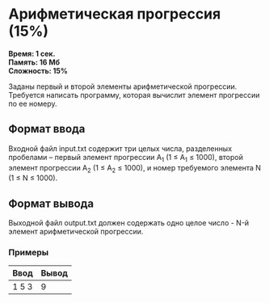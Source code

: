 <h1 class="title">Арифметическая прогрессия (15%)</h1>
<p><b>Время: 1 сек.<br>Память: 16 Мб<br>Сложность: 15%</b></p>
<p>Заданы первый и второй элементы арифметической прогрессии. Требуется написать программу, которая вычислит элемент прогрессии по ее номеру.</p>
<h2>Формат ввода</h2>
<p>Входной файл input.txt содержит три целых числа, разделенных пробелами – первый элемент прогрессии A<sub>1</sub> (1 ≤ A<sub>1</sub> ≤ 1000), второй элемент прогрессии A<sub>2</sub> (1 ≤ A<sub>2</sub> ≤ 1000), и номер требуемого элемента N (1 ≤ N ≤ 1000).</p>
<h2>Формат вывода</h2>
<p>Выходной файл output.txt должен содержать одно целое число - N-й элемент арифметической прогрессии.</p>
<h3>Примеры</h3>
<table class="sample-tests">
  <thead>
     <tr>
        <th>Ввод</th>
        <th>Вывод</th>
     </tr>
  </thead>
  <tbody>
     <tr>
        <td>1 5 3</td>
        <td>9</td>
     </tr>
  </tbody>
</table>
